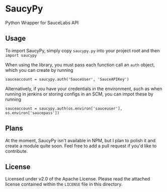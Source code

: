 # SaucyPy
Python Wrapper for SauceLabs API

## Usage
To import SaucyPy, simply copy `saucypy.py` into your project root and then `import saucypy`

When using the library, you must pass each function call an `auth` object, which you can create by running

```sauceaccount = saucypy.auth('SauceUser', 'SauceAPIKey')```

Alternatively, if you have your credentials in the environment, such as when running in jenkins or storing configs in an SCM, you can impot these by running

```sauceaccount = saucypy.auth(os.environ['sauceuser'], os.environ['saucepass'])```

## Plans
At the moment, SaucyPy isn't available in NPM, but I plan to polish it and create a module quite soon. Feel free to add a pull request if you'd like to contribute.

## License
Licensed under v2.0 of the Apache License. Please read the attached license contained within the `LICENSE` file in this directory.